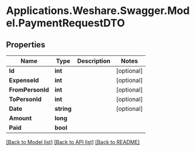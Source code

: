 # Applications.Weshare.Swagger.Model.PaymentRequestDTO

## Properties

Name | Type | Description | Notes
------------ | ------------- | ------------- | -------------
**Id** | **int** |  | [optional] 
**ExpenseId** | **int** |  | [optional] 
**FromPersonId** | **int** |  | [optional] 
**ToPersonId** | **int** |  | [optional] 
**Date** | **string** |  | [optional] 
**Amount** | **long** |  | 
**Paid** | **bool** |  | 

[[Back to Model list]](../README.md#documentation-for-models) [[Back to API list]](../README.md#documentation-for-api-endpoints) [[Back to README]](../README.md)

